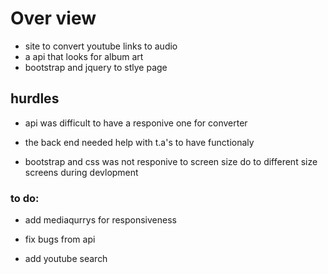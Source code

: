 # Over view 
* site to convert youtube links to audio 
* a api that looks for album art
* bootstrap and jquery to stlye page
## hurdles
* api was difficult to have a responive one for converter

* the back end needed help with t.a's to have functionaly

* bootstrap and css was not responive to screen size do to different size screens during devlopment

### to do:

* add mediaqurrys for responsiveness

* fix bugs from api 

* add youtube search 

